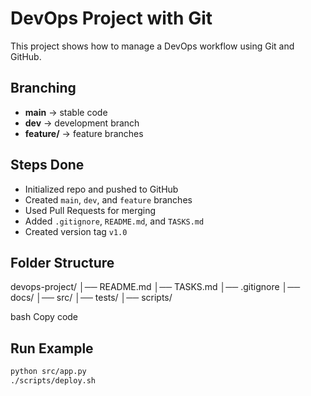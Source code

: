 # DevOps Project with Git

This project shows how to manage a DevOps workflow using Git and GitHub.

## Branching
- **main** → stable code  
- **dev** → development branch  
- **feature/** → feature branches  

## Steps Done
- Initialized repo and pushed to GitHub  
- Created `main`, `dev`, and `feature` branches  
- Used Pull Requests for merging  
- Added `.gitignore`, `README.md`, and `TASKS.md`  
- Created version tag `v1.0`  

## Folder Structure
devops-project/
│── README.md
│── TASKS.md
│── .gitignore
│── docs/
│── src/
│── tests/
│── scripts/

bash
Copy code

## Run Example
```bash
python src/app.py
./scripts/deploy.sh